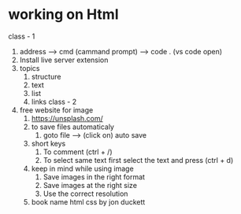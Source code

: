 # working on Html
class - 1
1. address --> cmd (cammand prompt) --> code . (vs code open)
2. Install live server extension
3. topics
    1. structure
    2. text
    3. list
    4. links
class - 2
1. free website for image
    1. https://unsplash.com/
    2. to save files automaticaly
        1. goto file --> (click on) auto save
    3. short keys
        1. To comment (ctrl + /)
        2. To select same text first select the text and press (ctrl + d)
    4. keep in mind while using image
        1. Save images in the right format
        2. Save images at the right size
        3. Use the correct resolution
    5. book name html css by jon duckett 

